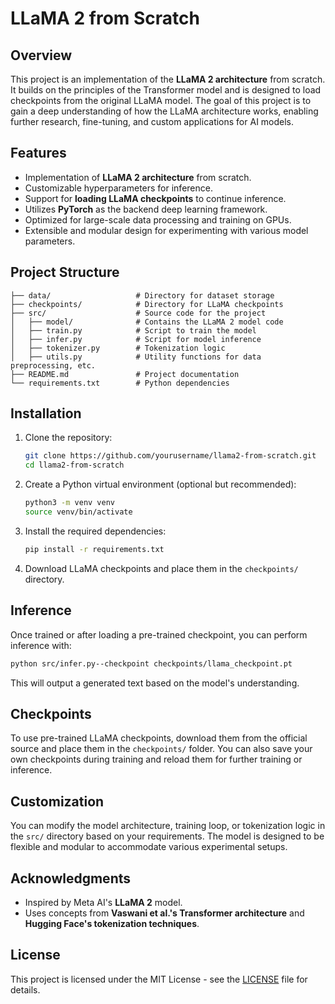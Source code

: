 
# LLaMA 2 from Scratch

## Overview

This project is an implementation of the **LLaMA 2 architecture** from scratch. It builds on the principles of the Transformer model and is designed to load checkpoints from the original LLaMA model. The goal of this project is to gain a deep understanding of how the LLaMA architecture works, enabling further research, fine-tuning, and custom applications for AI models.

## Features

- Implementation of **LLaMA 2 architecture** from scratch.
- Customizable hyperparameters for  inference.
- Support for **loading LLaMA checkpoints** to continue  inference.
- Utilizes **PyTorch** as the backend deep learning framework.
- Optimized for large-scale data processing and training on GPUs.
- Extensible and modular design for experimenting with various model parameters.

## Project Structure

```
├── data/                   # Directory for dataset storage
├── checkpoints/            # Directory for LLaMA checkpoints
├── src/                    # Source code for the project
│   ├── model/              # Contains the LLaMA 2 model code
│   ├── train.py            # Script to train the model
│   ├── infer.py            # Script for model inference
│   ├── tokenizer.py        # Tokenization logic
│   ├── utils.py            # Utility functions for data preprocessing, etc.
├── README.md               # Project documentation
└── requirements.txt        # Python dependencies
```

## Installation

1. Clone the repository:
   ```bash
   git clone https://github.com/yourusername/llama2-from-scratch.git
   cd llama2-from-scratch
   ```

2. Create a Python virtual environment (optional but recommended):
   ```bash
   python3 -m venv venv
   source venv/bin/activate
   ```

3. Install the required dependencies:
   ```bash
   pip install -r requirements.txt
   ```

4. Download LLaMA checkpoints and place them in the `checkpoints/` directory.



## Inference

Once trained or after loading a pre-trained checkpoint, you can perform inference with:

```bash
python src/infer.py--checkpoint checkpoints/llama_checkpoint.pt
```

This will output a generated text based on the model's understanding.

## Checkpoints

To use pre-trained LLaMA checkpoints, download them from the official source and place them in the `checkpoints/` folder. You can also save your own checkpoints during training and reload them for further training or inference.

## Customization

You can modify the model architecture, training loop, or tokenization logic in the `src/` directory based on your requirements. The model is designed to be flexible and modular to accommodate various experimental setups.

## Acknowledgments

- Inspired by Meta AI's **LLaMA 2** model.
- Uses concepts from **Vaswani et al.'s Transformer architecture** and **Hugging Face's tokenization techniques**.

## License

This project is licensed under the MIT License - see the [LICENSE](LICENSE) file for details.
